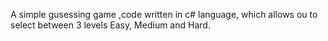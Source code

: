 A simple gusessing game ,code written in c# language, which allows ou to select between 3 levels Easy, Medium and Hard.